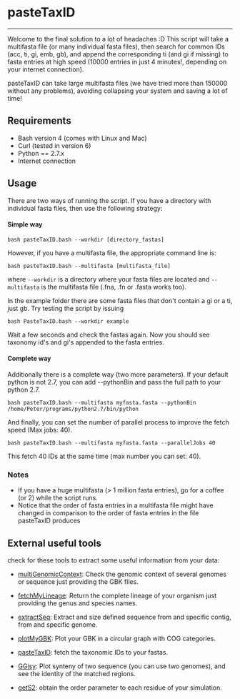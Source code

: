 # pasteTaxID
------------

Welcome to the final solution to a lot of headaches :D
This script will take a multifasta file (or many individual fasta files), then search for common IDs (acc, ti, gi, emb, gb), and append the corresponding ti (and gi if missing) to fasta entries at high speed (10000 entries in just 4 minutes!, depending on your internet connection).

pasteTaxID can take large multifasta files (we have tried more than 150000 without any problems), avoiding collapsing your system and saving a lot of time!

## Requirements
* Bash version 4 (comes with Linux and Mac)
* Curl (tested in version 6)
* Python == 2.7.x
* Internet connection

## Usage
There are two ways of running the script. If you have a directory with individual fasta files, then use the following strategy:  


#### Simple way

    bash pasteTaxID.bash --workdir [directory_fastas]


However, if you have a multifasta file, the appropriate command line is:  

    bash pasteTaxID.bash --multifasta [multifasta_file]

where `--workdir` is a directory where your fasta files are located and `--multifasta` is the multifasta file (.fna, .fn or .fasta works too). 


In the example folder there are some fasta files that don't contain a gi or a ti, just gb. Try testing the script by issuing

	bash PasteTaxID.bash --workdir example

Wait a few seconds and check the fastas again. Now  you should see taxonomy id's and gi's appended to the fasta entries.

#### Complete way

Additionally there is a complete way (two more parameters). If your default python is not 2.7, you can add --pythonBin and pass the full path to your python 2.7.

	bash pasteTaxID.bash --multifasta myfasta.fasta --pythonBin /home/Peter/programs/python2.7/bin/python

And finally, you can set the number of parallel process to improve the fetch speed (Max jobs: 40).

	bash pasteTaxID.bash --multifasta myfasta.fasta --parallelJobs 40

This fetch 40 IDs at the same time (max number you can set: 40).

### Notes
* If you have a huge multifasta (> 1 million fasta entries), go for a coffee (or 2) while the script runs.
* Notice that the order of fasta entries in a multifasta file might have changed in comparison to the order of fasta entries in the file pasteTaxID produces

## External useful tools
check for these tools to extract some useful information from your data:

* [multiGenomicContext](https://github.com/Sanrrone/multiGenomicContext): Check the genomic context of several genomes or sequence just providing the GBK files.

* [fetchMyLineage](https://github.com/Sanrrone/fetchMyLineage): Return the complete lineage of your organism just providing the genus and species names.

* [extractSeq](https://github.com/Sanrrone/extractSeq): Extract and size defined sequence from and specific contig, from and specific genome.

* [plotMyGBK](https://github.com/Sanrrone/plotMyGBK): Plot your GBK in a circular graph with COG categories.

* [pasteTaxID](https://github.com/Sanrrone/pasteTaxID): fetch the taxonomic IDs to your fastas.

* [GGisy](https://github.com/Sanrrone/GGisy): Plot synteny of two sequence (you can use two genomes), and see the identity of the matched regions.

* [getS2](https://github.com/Sanrrone/getS2): obtain the order parameter to each residue of your simulation.
